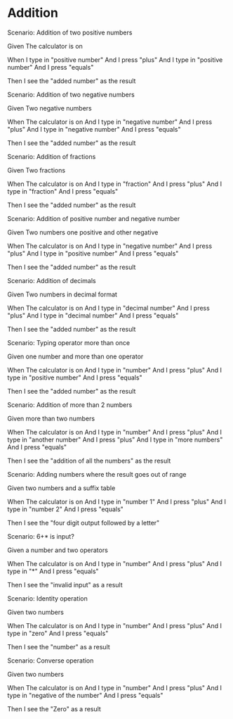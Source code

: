 # Addition

Scenario: Addition of two positive numbers

Given The calculator is on

When I type in "positive number"
And I press "plus"
And I type in "positive number"
And I press "equals"

Then I see the "added number" as the result

Scenario: Addition of two negative numbers

Given Two negative numbers

When  The calculator is on
And I type in "negative number"
And I press "plus"
And I type in "negative number"
And I press "equals"

Then I see the "added number" as the result

Scenario: Addition of fractions

Given Two fractions

When  The calculator is on
And I type in "fraction"
And I press "plus"
And I type in "fraction"
And I press "equals"

Then I see the "added number" as the result

Scenario: Addition of positive number and negative number

Given Two numbers one positive and other negative

When  The calculator is on
And I type in "negative number"
And I press "plus"
And I type in "positive number"
And I press "equals"

Then I see the "added number" as the result

Scenario: Addition of decimals

Given Two numbers in decimal format

When  The calculator is on
And I type in "decimal number"
And I press "plus"
And I type in "decimal number"
And I press "equals"

Then I see the "added number" as the result

Scenario: Typing operator more than once

Given one number and more than one operator

When The calculator is on
And I type in "number"
And I press "plus"
And I type in "positive number"
And I press "equals"

Then I see the "added number" as the result

Scenario: Addition of more than 2 numbers

Given more than two numbers

When The calculator is on
And I type in "number"
And I press "plus"
And I type in "another number"
And I press "plus"
And I type in "more numbers"
And I press "equals"

Then I see the "addition of all the numbers" as the result

Scenario: Adding numbers where the result goes out of range

Given two numbers and a suffix table

When The calculator is on
And I type in "number 1"
And I press "plus"
And I type in "number 2"
And I press "equals"

Then I see the "four digit output followed by a letter"

Scenario: 6+* is input?

Given a number and two operators

When The calculator is on
And I type in "number"
And I press "plus"
And I type in "*"
And I press "equals"

Then I see the "invalid input" as a result

Scenario: Identity operation

Given two numbers

When The calculator is on
And I type in "number"
And I press "plus"
And I type in "zero"
And I press "equals"

Then I see the "number" as a result

Scenario: Converse operation

Given two numbers

When The calculator is on
And I type in "number"
And I press "plus"
And I type in "negative of the number"
And I press "equals"

Then I see the "Zero" as a result
